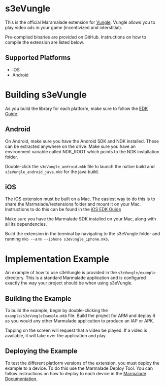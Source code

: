 s3eVungle
=========

This is the official Maramalade extension for [Vungle](http://www.vungle.com/).
Vungle allows you to play video ads in your game (incentivized and interstitial).

Pre-compiled binaries are provided on GitHub. Instructions on how to compile
the extension are listed below.

Supported Platforms
-------------------

* iOS
* Android

Building s3eVungle
==================

As you build the library for each platform, make sure to follow the [EDK Guide](http://docs.madewithmarmalade.com/display/MD700/Extensions+Development+Kit+EDK).

Android
-------

On Android, make sure you have the Android SDK and NDK installed. These can be extracted anywhere on the drive.
Make sure you have an environment variable called NDK_ROOT which points to the NDK installation folder.

Double-click the `s3eVungle_android.mkb` file to launch the native build and `s3eVungle_android_java.mkb` for the java build.

iOS
---

The iOS extension must be built on a Mac. The easiest way to do this is to share the Marmalade/<version>/extensions
folder and mount it on your Mac. Instructions to do this can be found in the [iOS EDK Guide](http://developer.roolez.com/marmaladesdk/main/native/extensions/edkguides/iosedkguide.html)

Make sure you have the Marmalade SDK installed on your Mac, along with all its dependencies.

Build the extension in the terminal by navigating to the s3eVungle folder and running `mkb --arm --iphone s3eVungle_iphone.mkb`.

Implementation Example
======================

An example of how to use s3eVungle is provided in the `s3eVungle/example` directory. This is a standard Marmalade application
and is configured exactly the way your project should be when using s3eVungle.

Building the Example
--------------------

To build the example, begin by double-clicking the `example/s3eVungleExample.mkb` file. Build the project for ARM and deploy
it as you would any other Marmalade application to produce an IAP or APK.

Tapping on the screen will request that a video be played. If a video is available, it will take over the application and play.

Deploying the Example
---------------------

To test the different platform versions of the extension, you must deploy the example to a device. To do this use the Marmalade Deploy Tool.
You can follow instructions on how to deploy to each device in the [Marmalade Documentation](http://docs.madewithmarmalade.com/display/MD700/iOS+platform+guide#iOSplatformguide-DeploytoiOSDeployingtoiOS).
